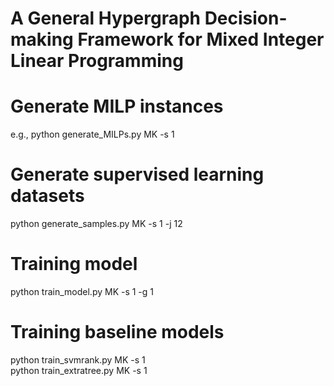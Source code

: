 # A General Hypergraph Decision-making Framework for Mixed Integer Linear Programming

# Generate MILP instances
e.g., python generate_MILPs.py MK -s 1

# Generate supervised learning datasets
python generate_samples.py MK -s 1 -j 12

# Training model
python train_model.py  MK -s 1 -g 1 

# Training baseline models
python train_svmrank.py MK -s 1    
python train_extratree.py MK -s 1
